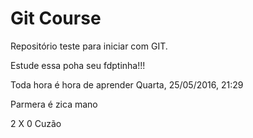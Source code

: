 # Git Course

Repositório teste para iniciar com GIT.

Estude essa poha seu fdptinha!!!

Toda hora é hora de aprender Quarta, 25/05/2016, 21:29

Parmera é zica mano

2 X 0 Cuzão